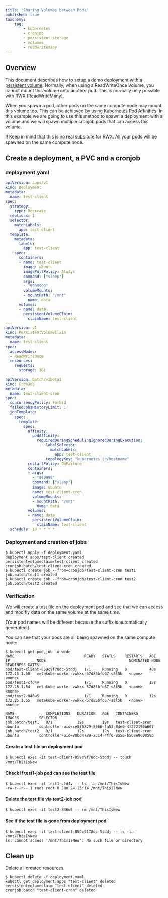 ```yaml
---
title: 'Sharing Volumes between Pods'
published: true
taxonomy:
    tag:
        - kubernetes
        - cronjob
        - persistent-storage
        - volumes
        - readwritemany
---
```


## Overview

This document describes how to setup a demo deployment with a [persistent volume](https://kubernetes.io/docs/concepts/storage/persistent-volumes/). Normally, when using a ReadWriteOnce Volume, you cannot mount this volume onto another pod.
This is normally only possible with [RWX (ReadWriteMany)](https://docs.syseleven.de/metakube/en/tutorials/read-write-many-volumes).

When you spawn a pod, other pods on the same compute node may mount this volume too. This can be achieved by using [Kubernetes Pod Affinities](https://kubernetes.io/docs/concepts/scheduling-eviction/assign-pod-node/#affinity-and-anti-affinity). In this example we are going to use this method to spawn a deployment with a volume and we will spawn multiple cronjob pods that can access this volume.

!! Keep in mind that this is no real subsitute for RWX. All your pods will be spawned on the same compute node.

## Create a deployment, a PVC and a cronjob

### deployment.yaml

```yaml
apiVersion: apps/v1
kind: Deployment
metadata:
  name: test-client
spec:
  strategy:
    type: Recreate
  replicas: 1
  selector:
    matchLabels:
      app: test-client
  template:
    metadata:
      labels:
        app: test-client
    spec:
      containers:
      - name: test-client
        image: ubuntu
        imagePullPolicy: Always
        command: ["sleep"]
        args:
        - "9999999"
        volumeMounts:
        - mountPath: "/mnt"
          name: data
      volumes:
      - name: data
        persistentVolumeClaim:
          claimName: test-client
---
apiVersion: v1
kind: PersistentVolumeClaim
metadata:
  name: test-client
spec:
  accessModes:
  - ReadWriteOnce
  resources:
    requests:
      storage: 1Gi
---
apiVersion: batch/v1beta1
kind: CronJob
metadata:
  name: test-client-cron
spec:
  concurrencyPolicy: Forbid
  failedJobsHistoryLimit: 1
  jobTemplate:
    spec:
      template:
        spec:
          affinity:
            podAffinity:
              requiredDuringSchedulingIgnoredDuringExecution:
                - labelSelector:
                    matchLabels:
                      app: test-client
                  topologyKey: "kubernetes.io/hostname"
          restartPolicy: OnFailure
          containers:
          - args:
            - "999999"
            command: ["sleep"]
            image: ubuntu
            name: test-client-cron
            volumeMounts:
            - mountPath: "/mnt"
              name: data
          volumes:
          - name: data
            persistentVolumeClaim:
              claimName: test-client
  schedule: 10 * * * *
```

### Deployment and creation of jobs

```shell
$ kubectl apply -f deployment.yaml
deployment.apps/test-client created
persistentvolumeclaim/test-client created
cronjob.batch/test-client-cron created
$ kubectl create job --from=cronjob/test-client-cron test1
job.batch/test1 created
$ kubectl create job --from=cronjob/test-client-cron test2
job.batch/test2 created
```

### Verification

We will create a test file on the deployment pod and see that we can access and modifiy data on the same volume at the same time.

(Your pod names will be different because the suffix is automatically generated.)

You can see that your pods are all being spawned on the same compute node:

```shell
$ kubectl get pod,job -o wide
NAME                               READY   STATUS    RESTARTS   AGE   IP            NODE                                     NOMINATED NODE   READINESS GATES
pod/test-client-859c9f78dc-5tddj   1/1     Running   0          40s   172.25.1.50   metakube-worker-vwkkx-57d85bfc67-s8l5b   <none>           <none>
pod/test1-cfd4v                    1/1     Running   0          19s   172.25.1.54   metakube-worker-vwkkx-57d85bfc67-s8l5b   <none>           <none>
pod/test2-846w5                    1/1     Running   0          12s   172.25.1.55   metakube-worker-vwkkx-57d85bfc67-s8l5b   <none>           <none>

NAME              COMPLETIONS   DURATION   AGE   CONTAINERS         IMAGES         SELECTOR
job.batch/test1   0/1           19s        19s   test-client-cron   ubuntu         controller-uid=ce570829-5066-4a53-8de0-4f272190b667
job.batch/test2   0/1           12s        12s   test-client-cron   ubuntu         controller-uid=80bd4789-2314-4ff0-8a50-b568e060858b
```

#### Create a test file on deployment pod

```shell
$ kubectl exec -it test-client-859c9f78dc-5tddj -- touch /mnt/ThisIsNew
```

#### Check if test1-job pod can see the test file

```shell
$ kubectl exec -it test1-cfd4v -- ls -la /mnt/ThisIsNew
-rw-r--r-- 1 root root 0 Jun 24 13:14 /mnt/ThisIsNew
```

#### Delete the test file via test2-job pod

```shell
$ kubectl exec -it test2-846w5 -- rm /mnt/ThisIsNew
```

#### See if the test file is gone from deployment pod

```shell
$ kubectl exec -it test-client-859c9f78dc-5tddj -- ls -la /mnt/ThisIsNew
ls: cannot access '/mnt/ThisIsNew': No such file or directory
```

## Clean up

Delete all created resources.

```shell
$ kubectl delete -f deployment.yaml
kubectl get deployment.apps "test-client" deleted
persistentvolumeclaim "test-client" deleted
cronjob.batch "test-client-cron" deleted
```
